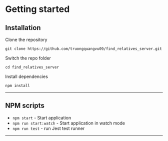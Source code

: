 # Getting started

## Installation

Clone the repository

    git clone https://github.com/truongquangvu09/find_relatives_server.git

Switch the repo folder

    cd find_relatives_server

Install dependencies

    npm install

---

## NPM scripts

-   `npm start` - Start application
-   `npm run start:watch` - Start application in watch mode
-   `npm run test` - run Jest test runner

---



